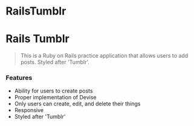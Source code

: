 # RailsTumblr
# Rails Tumblr

> This is a Ruby on Rails practice application that allows users to add posts. Styled after 'Tumblr'.

### Features

- Ability for users to create posts
- Proper implementation of Devise
- Only users can create, edit, and delete their things
- Responsive
- Styled after 'Tumblr'


